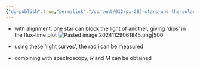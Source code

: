 ```yaml
---
{"dg-publish":true,"permalink":"/content/012/px-282-stars-and-the-solar-system/f-binary-stars-and-fundamental-parameters/px-285-f4-eclipsing-binaries/","noteIcon":"1","created":"2024-11-29T06:18:04.120+00:00","updated":"2024-11-29T06:32:25.381+00:00"}
---
```


- with alignment, one star can block the light of another, giving 'dips' in the flux-time plot
![Pasted image 20241129061845.png|500](/img/user/pics/Pasted%20image%2020241129061845.png)

- using these 'light curves', the radii can be measured
- combining with spectroscopy, $R$ and $M$ can be obtained
